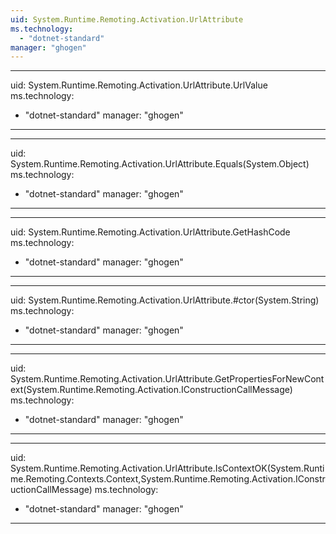 ```yaml
---
uid: System.Runtime.Remoting.Activation.UrlAttribute
ms.technology: 
  - "dotnet-standard"
manager: "ghogen"
---
```


---
uid: System.Runtime.Remoting.Activation.UrlAttribute.UrlValue
ms.technology: 
  - "dotnet-standard"
manager: "ghogen"
---

---
uid: System.Runtime.Remoting.Activation.UrlAttribute.Equals(System.Object)
ms.technology: 
  - "dotnet-standard"
manager: "ghogen"
---

---
uid: System.Runtime.Remoting.Activation.UrlAttribute.GetHashCode
ms.technology: 
  - "dotnet-standard"
manager: "ghogen"
---

---
uid: System.Runtime.Remoting.Activation.UrlAttribute.#ctor(System.String)
ms.technology: 
  - "dotnet-standard"
manager: "ghogen"
---

---
uid: System.Runtime.Remoting.Activation.UrlAttribute.GetPropertiesForNewContext(System.Runtime.Remoting.Activation.IConstructionCallMessage)
ms.technology: 
  - "dotnet-standard"
manager: "ghogen"
---

---
uid: System.Runtime.Remoting.Activation.UrlAttribute.IsContextOK(System.Runtime.Remoting.Contexts.Context,System.Runtime.Remoting.Activation.IConstructionCallMessage)
ms.technology: 
  - "dotnet-standard"
manager: "ghogen"
---
